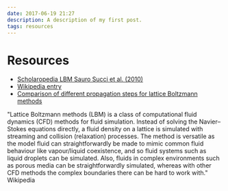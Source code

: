 ```yaml
---
date: 2017-06-19 21:27
description: A description of my first post.
tags: resources
---
```

# Resources

* [Scholaropedia LBM Sauro Succi et al. (2010)](https://www.scholarpedia.org/article/Lattice_Boltzmann_Method)
* [Wikipedia entry](https://en.wikipedia.org/wiki/Lattice_Boltzmann_methods)
* [Comparison of different propagation steps for lattice Boltzmann methods](https://www.sciencedirect.com/science/article/pii/S0898122112003835)


"Lattice Boltzmann methods (LBM) is a class of computational fluid dynamics (CFD) methods for fluid simulation. Instead of solving the Navier–Stokes equations directly, a fluid density on a lattice is simulated with streaming and collision (relaxation) processes. The method is versatile as the model fluid can straightforwardly be made to mimic common fluid behaviour like vapour/liquid coexistence, and so fluid systems such as liquid droplets can be simulated. Also, fluids in complex environments such as porous media can be straightforwardly simulated, whereas with other CFD methods the complex boundaries there can be hard to work with." Wikipedia



